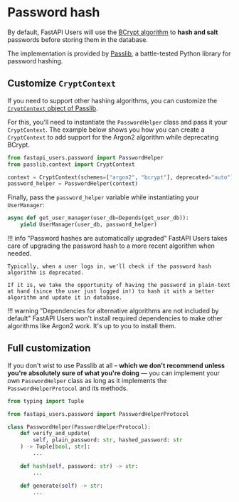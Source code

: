 # Password hash

By default, FastAPI Users will use the [BCrypt algorithm](https://en.wikipedia.org/wiki/Bcrypt) to **hash and salt** passwords before storing them in the database.

The implementation is provided by [Passlib](https://passlib.readthedocs.io/en/stable/index.html), a battle-tested Python library for password hashing.

## Customize `CryptContext`

If you need to support other hashing algorithms, you can customize the [`CryptContext` object of Passlib](https://passlib.readthedocs.io/en/stable/lib/passlib.context.html#the-cryptcontext-class).

For this, you'll need to instantiate the `PasswordHelper` class and pass it your `CryptContext`. The example below shows you how you can create a `CryptContext` to add support for the Argon2 algorithm while deprecating BCrypt.

```py
from fastapi_users.password import PasswordHelper
from passlib.context import CryptContext

context = CryptContext(schemes=["argon2", "bcrypt"], deprecated="auto")
password_helper = PasswordHelper(context)
```

Finally, pass the `password_helper` variable while instantiating your `UserManager`:

```py
async def get_user_manager(user_db=Depends(get_user_db)):
    yield UserManager(user_db, password_helper)
```

!!! info "Password hashes are automatically upgraded"
    FastAPI Users takes care of upgrading the password hash to a more recent algorithm when needed.

    Typically, when a user logs in, we'll check if the password hash algorithm is deprecated.

    If it is, we take the opportunity of having the password in plain-text at hand (since the user just logged in!) to hash it with a better algorithm and update it in database.

!!! warning "Dependencies for alternative algorithms are not included by default"
    FastAPI Users won't install required dependencies to make other algorithms like Argon2 work. It's up to you to install them.

## Full customization

If you don't wist to use Passlib at all – **which we don't recommend unless you're absolutely sure of what you're doing** — you can implement your own `PasswordHelper` class as long as it implements the `PasswordHelperProtocol` and its methods.

```py
from typing import Tuple

from fastapi_users.password import PasswordHelperProtocol

class PasswordHelper(PasswordHelperProtocol):
    def verify_and_update(
        self, plain_password: str, hashed_password: str
    ) -> Tuple[bool, str]:
        ...

    def hash(self, password: str) -> str:
        ...

    def generate(self) -> str:
        ...
```
